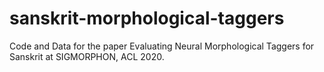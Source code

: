 # sanskrit-morphological-taggers
Code and Data for the paper Evaluating Neural Morphological Taggers for Sanskrit at SIGMORPHON, ACL 2020.
